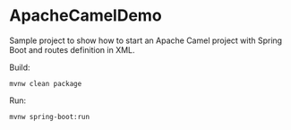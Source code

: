 # ApacheCamelDemo

Sample project to show how to start an Apache Camel project with Spring Boot and routes definition in XML.

Build:
```
mvnw clean package
```
Run:
```
mvnw spring-boot:run
```
